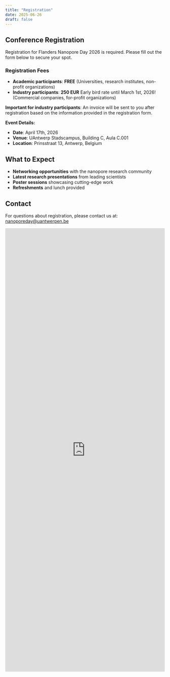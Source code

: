 ```yaml
---
title: "Registration"
date: 2025-06-26
draft: false
---
```


## Conference Registration

Registration for Flanders Nanopore Day 2026 is required. Please fill out the form below to secure your spot.

### Registration Fees

- **Academic participants**: **FREE** (Universities, research institutes, non-profit organizations)
- **Industry participants**: **250 EUR** Early bird rate until March 1st, 2026! (Commercial companies, for-profit organizations)

**Important for industry participants**: An invoice will be sent to you after registration based on the information provided in the registration form.

**Event Details:**
- **Date**: April 17th, 2026
- **Venue**: UAntwerp Stadscampus, Building C, Aula C.001
- **Location**: Prinsstraat 13, Antwerp, Belgium

## What to Expect

- **Networking opportunities** with the nanopore research community
- **Latest research presentations** from leading scientists
- **Poster sessions** showcasing cutting-edge work
- **Refreshments** and lunch provided

## Contact

For questions about registration, please contact us at: [nanoporeday@uantwerpen.be](mailto:nanoporeday@uantwerpen.be)

<div class="form-container">
  <iframe src="https://docs.google.com/forms/d/e/1FAIpQLSeBWVyUw8eJDcpmS-XKhM9KAltnYV3yV65fY-2kwyPNwfy_Ig/viewform?embedded=true" 
          width="100%" 
          height="1400" 
          frameborder="0" 
          marginheight="0" 
          marginwidth="0"
          class="google-form">
    Loading…
  </iframe>
</div>
